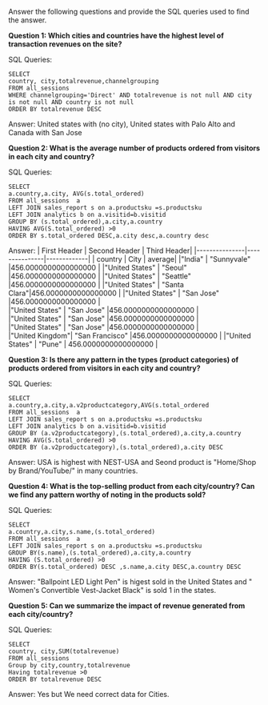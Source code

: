 Answer the following questions and provide the SQL queries used to find the answer.

    
**Question 1: Which cities and countries have the highest level of transaction revenues on the site?**


SQL Queries:
```
SELECT
country, city,totalrevenue,channelgrouping 
FROM all_sessions 
WHERE channelgrouping='Direct' AND totalrevenue is not null AND city is not null AND country is not null
ORDER BY totalrevenue DESC
```
Answer: United states with (no city), United states with Palo Alto and Canada with San Jose

**Question 2: What is the average number of products ordered from visitors in each city and country?**

SQL Queries:
```
SELECT
a.country,a.city, AVG(s.total_ordered) 
FROM all_sessions  a 
LEFT JOIN sales_report s on a.productsku =s.productsku
LEFT JOIN analytics b on a.visitid=b.visitid
GROUP BY (s.total_ordered),a.city,a.country
HAVING AVG(S.total_ordered) >0
ORDER BY s.total_ordered DESC,a.city desc,a.country desc
```
Answer:
| First Header  | Second Header | Third Header|
|---------------|---------------|-------------|
|  country      |     City      |       average|
|"India"	    |  "Sunnyvale"	|456.0000000000000000 |
|"United States" | 	"Seoul"	    |456.0000000000000000  |
|"United States" |  "Seattle"	|456.0000000000000000  |
|"United States" |	"Santa Clara"|456.0000000000000000  |
|"United States" |	"San Jose"	 |456.0000000000000000  |   
|"United States" |	"San Jose"	 |456.0000000000000000   |   
|"United States" |	"San Jose"	 |456.0000000000000000   |   
|"United States" |	"San Jose"	 |456.0000000000000000    |  
|"United Kingdom"|	"San Francisco"  |456.0000000000000000  |
|"United States" |    "Pune"	    | 456.0000000000000000  |
 

**Question 3: Is there any pattern in the types (product categories) of products ordered from visitors in each city and country?**

SQL Queries:

```
SELECT 
a.country,a.city,a.v2productcategory,AVG(s.total_ordered
FROM all_sessions  a 
LEFT JOIN sales_report s on a.productsku =s.productsku
LEFT JOIN analytics b on a.visitid=b.visitid
GROUP BY (a.v2productcategory),(s.total_ordered),a.city,a.country
HAVING AVG(S.total_ordered) >0
ORDER BY (a.v2productcategory),(s.total_ordered),a.city DESC
```

Answer:  USA is highest with NEST-USA and Seond product is "Home/Shop by Brand/YouTube/" in many countries.


**Question 4: What is the top-selling product from each city/country? Can we find any pattern worthy of noting in the products sold?**


SQL Queries:

```
SELECT
a.country,a.city,s.name,(s.total_ordered)
FROM all_sessions  a 
LEFT JOIN sales_report s on a.productsku =s.productsku
GROUP BY(s.name),(s.total_ordered),a.city,a.country
HAVING (S.total_ordered) >0
ORDER BY(s.total_ordered) DESC ,s.name,a.city DESC,a.country DESC
```
Answer: "Ballpoint LED Light Pen" is higest sold in the United States and " Women's Convertible Vest-Jacket Black" is sold 1 in the states.

**Question 5: Can we summarize the impact of revenue generated from each city/country?**

SQL Queries:

```
SELECT
country, city,SUM(totalrevenue)
FROM all_sessions 
Group by city,country,totalrevenue
Having totalrevenue >0 
ORDER BY totalrevenue DESC
```
Answer: Yes but We need correct data for Cities.









